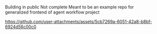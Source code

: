 Building in public
Not complete
Meant to be an example repo for generalized frontend of agent workflow project

https://github.com/user-attachments/assets/5cb7269a-6051-42a8-b8bf-6924d56c00c0

